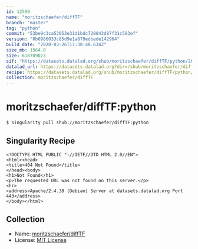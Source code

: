 ```yaml
---
id: 12599
name: "moritzschaefer/diffTF"
branch: "master"
tag: "python"
commit: "53be9c3ca53053e31d1bdc720843d87f31c593ef"
version: "0b0986033c85d9e1a879edbede142964"
build_date: "2020-03-26T17:30:48.634Z"
size_mb: 1564.0
size: 618709023
sif: "https://datasets.datalad.org/shub/moritzschaefer/diffTF/python/2020-03-26-53be9c3c-0b098603/0b0986033c85d9e1a879edbede142964.sif"
datalad_url: https://datasets.datalad.org?dir=/shub/moritzschaefer/diffTF/python/2020-03-26-53be9c3c-0b098603/
recipe: https://datasets.datalad.org/shub/moritzschaefer/diffTF/python/2020-03-26-53be9c3c-0b098603/Singularity
collection: moritzschaefer/diffTF
---
```


# moritzschaefer/diffTF:python

```bash
$ singularity pull shub://moritzschaefer/diffTF:python
```

## Singularity Recipe

```singularity
<!DOCTYPE HTML PUBLIC "-//IETF//DTD HTML 2.0//EN">
<html><head>
<title>404 Not Found</title>
</head><body>
<h1>Not Found</h1>
<p>The requested URL was not found on this server.</p>
<hr>
<address>Apache/2.4.38 (Debian) Server at datasets.datalad.org Port 443</address>
</body></html>
```

## Collection

 - Name: [moritzschaefer/diffTF](https://github.com/moritzschaefer/diffTF)
 - License: [MIT License](https://api.github.com/licenses/mit)

